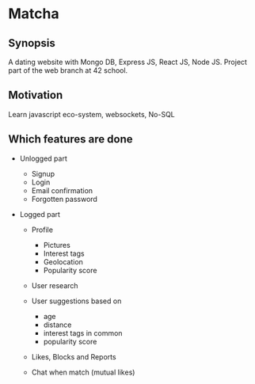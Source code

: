 # Matcha

## Synopsis

A dating website with Mongo DB, Express JS, React JS, Node JS. Project part of the web branch at 42 school.

## Motivation

Learn javascript eco-system, websockets, No-SQL

## Which features are done

* Unlogged part
  * Signup
  * Login
  * Email confirmation
  * Forgotten password

* Logged part
  * Profile
    * Pictures
    * Interest tags
    * Geolocation
    * Popularity score

  * User research
  * User suggestions based on
    * age
    * distance
    * interest tags in common
    * popularity score
  * Likes, Blocks and Reports
  * Chat when match (mutual likes)
